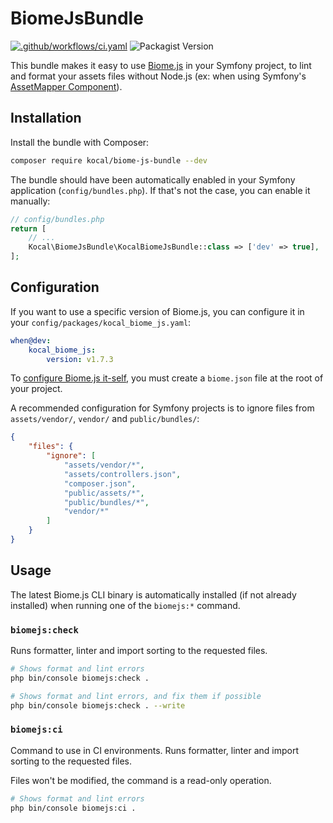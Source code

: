 # BiomeJsBundle

[![.github/workflows/ci.yaml](https://github.com/Kocal/BiomeJsBundle/actions/workflows/ci.yaml/badge.svg)](https://github.com/Kocal/BiomeJsBundle/actions/workflows/ci.yaml)
![Packagist Version](https://img.shields.io/packagist/v/kocal/biome-js-bundle)

This bundle makes it easy to use [Biome.js](https://biomejs.dev/) in your Symfony project,
to lint and format your assets files without Node.js
(ex: when using Symfony's [AssetMapper Component](https://symfony.com/doc/current/frontend/asset_mapper.html)).

## Installation

Install the bundle with Composer:

```bash
composer require kocal/biome-js-bundle --dev
```

The bundle should have been automatically enabled in your Symfony application (`config/bundles.php`). 
If that's not the case, you can enable it manually:

```php
// config/bundles.php
return [
    // ...
    Kocal\BiomeJsBundle\KocalBiomeJsBundle::class => ['dev' => true],
];
```

## Configuration

If you want to use a specific version of Biome.js, you can configure it in your `config/packages/kocal_biome_js.yaml`:

```yaml
when@dev:
    kocal_biome_js:
        version: v1.7.3
```

To [configure Biome.js it-self](https://biomejs.dev/reference/configuration), you must create a `biome.json` file at the root of your project.

A recommended configuration for Symfony projects is to ignore files from `assets/vendor/`, `vendor/` and `public/bundles/`:
```json
{
    "files": {
        "ignore": [
            "assets/vendor/*",
            "assets/controllers.json",
            "composer.json",
            "public/assets/*",
            "public/bundles/*",
            "vendor/*"
        ]
    }
}
```

## Usage

The latest Biome.js CLI binary is automatically installed (if not already installed) when running one of the `biomejs:*` command.

### `biomejs:check`

Runs formatter, linter and import sorting to the requested files.

```bash
# Shows format and lint errors
php bin/console biomejs:check .

# Shows format and lint errors, and fix them if possible
php bin/console biomejs:check . --write
```

### `biomejs:ci`

Command to use in CI environments. Runs formatter, linter and import sorting to the requested files.

Files won't be modified, the command is a read-only operation.

```bash
# Shows format and lint errors
php bin/console biomejs:ci .
```
